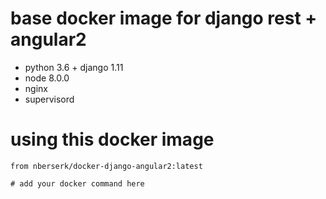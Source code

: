 # base docker image for django rest + angular2

- python 3.6 + django 1.11
- node 8.0.0
- nginx
- supervisord 

# using this docker image


```
from nberserk/docker-django-angular2:latest

# add your docker command here

```
